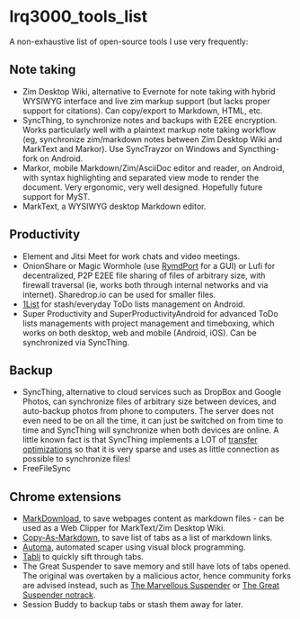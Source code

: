 # lrq3000_tools_list
A non-exhaustive list of open-source tools I use very frequently:

## Note taking
* Zim Desktop Wiki, alternative to Evernote for note taking with hybrid WYSIWYG interface and live zim markup support (but lacks proper support for citations). Can copy/export to Markdown, HTML, etc.
* SyncThing, to synchronize notes and backups with E2EE encryption. Works particularly well with a plaintext markup note taking workflow (eg, synchronize zim/markdown notes between Zim Desktop Wiki and MarkText and Markor). Use SyncTrayzor on Windows and Syncthing-fork on Android.
* Markor, mobile Markdown/Zim/AsciiDoc editor and reader, on Android, with syntax highlighting and separated view mode to render the document. Very ergonomic, very well designed. Hopefully future support for MyST.
* MarkText, a WYSIWYG desktop Markdown editor.

## Productivity
* Element and Jitsi Meet for work chats and video meetings.
* OnionShare or Magic Wormhole (use [RymdPort](https://github.com/Jacalz/rymdport) for a GUI) or Lufi for decentralized, P2P E2EE file sharing of files of arbitrary size, with firewall traversal (ie, works both through internal networks and via internet). Sharedrop.io can be used for smaller files.
* [1List](https://github.com/lolo-io/OneList) for stash/everyday ToDo lists management on Android.
* Super Productivity and SuperProductivityAndroid for advanced ToDo lists managements with project management and timeboxing, which works on both desktop, web and mobile (Android, iOS). Can be synchronized via SyncThing.

## Backup
* SyncThing, alternative to cloud services such as DropBox and Google Photos, can synchronize files of arbitrary size between devices, and auto-backup photos from phone to computers. The server does not even need to be on all the time, it can just be switched on from time to time and SyncThing will synchronize when both devices are online. A little known fact is that SyncThing implements a LOT of [transfer optimizations](https://data.syncthing.net/) so that it is very sparse and uses as little connection as possible to synchronize files!
* FreeFileSync

## Chrome extensions
* [MarkDownload](https://github.com/deathau/markdownload), to save webpages content as markdown files - can be used as a Web Clipper for MarkText/Zim Desktop Wiki.
* [Copy-As-Markdown](https://github.com/yorkxin/copy-as-markdown/), to save list of tabs as a list of markdown links.
* [Automa](https://github.com/AutomaApp/automa), automated scaper using visual block programming.
* [Tabli](https://github.com/antonycourtney/tabli) to quickly sift through tabs.
* The Great Suspender to save memory and still have lots of tabs opened. The original was overtaken by a malicious actor, hence community forks are advised instead, such as [The Marvellous Suspender](https://github.com/gioxx/MarvellousSuspender) or [The Great Suspender notrack](https://github.com/aciidic/thegreatsuspender-notrack).
* Session Buddy to backup tabs or stash them away for later.

